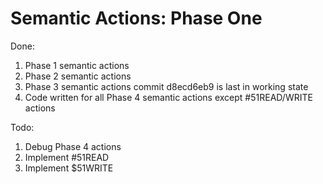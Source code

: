 #  Semantic Actions: Phase One
Done:
1. Phase 1 semantic actions
2. Phase 2 semantic actions
3. Phase 3 semantic actions commit d8ecd6eb9 is last in working state
4. Code written for all Phase 4 semantic actions except #51READ/WRITE actions

Todo:
1. Debug Phase 4 actions
2. Implement #51READ
3. Implement $51WRITE
